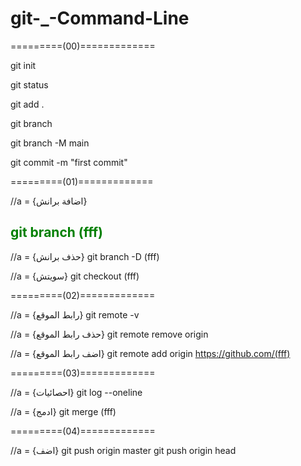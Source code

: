 # git-\_-Command-Line

=========(00)=============

git init

git status

git add .

git branch

git branch -M main

git commit -m "first commit"

=========(01)=============

<div>
    //a = {اضافة برانش}
    <h2 style="color: green;">
        git branch (fff)
    </h2>
</div>

//a = {حذف برانش}
git branch -D (fff)

//a = {سويتش}
git checkout (fff)

=========(02)=============

//a = {رابط الموقع}
git remote -v

//a = {حذف رابط الموقع}
git remote remove origin

//a = {اضف رابط الموقع}
git remote add origin https://github.com/(fff)


=========(03)=============

//a = {احصائيات}
git log --oneline

//a = {ادمج}
git merge (fff)

=========(04)=============

//a = {اضف}
git push origin master
git push origin head
